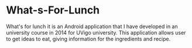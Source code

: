 # What-s-For-Lunch
What's for lunch it is an Android application that I have developed in an university course in 2014 for UVigo university. This application allows user to get ideas to eat, giving information for the ingredients and recipe.
